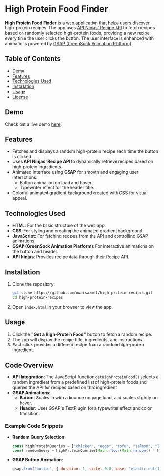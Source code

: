 # High Protein Food Finder

**High Protein Food Finder** is a web application that helps users discover high-protein recipes. The app uses [API Ninjas' Recipe API](https://api-ninjas.com/api/recipe) to fetch recipes based on randomly selected high-protein foods, providing a new recipe every time the user clicks the button. The user interface is enhanced with animations powered by [GSAP (GreenSock Animation Platform)](https://greensock.com/gsap/).

## Table of Contents
- [Demo](#demo)
- [Features](#features)
- [Technologies Used](#technologies-used)
- [Installation](#installation)
- [Usage](#usage)
- [License](#license)

## Demo
Check out a live demo [here](https://owaisazmal.github.io/high-protein-recipes/).

## Features
- Fetches and displays a random high-protein recipe each time the button is clicked.
- Uses **API Ninjas' Recipe API** to dynamically retrieve recipes based on high-protein ingredients.
- Animated interface using **GSAP** for smooth and engaging user interactions:
  - Button animation on load and hover.
  - Typewriter effect for the header title.
- Colorful animated gradient background created with CSS for visual appeal.

## Technologies Used
- **HTML**: For the basic structure of the web app.
- **CSS**: For styling and creating the animated gradient background.
- **JavaScript**: For fetching recipes from the API and controlling GSAP animations.
- **GSAP (GreenSock Animation Platform)**: For interactive animations on the button and header.
- **API Ninjas**: Provides recipe data through their Recipe API.

## Installation
1. Clone the repository:
    ```bash
    git clone https://github.com/owaisazmal/high-protein-recipes.git
    cd high-protein-recipes
    ```
2. Open `index.html` in your browser to view the app.

## Usage
1. Click the **"Get a High-Protein Food"** button to fetch a random recipe.
2. The app will display the recipe title, ingredients, and instructions.
3. Each click provides a different recipe from a random high-protein ingredient.

## Code Overview
- **API Integration**: The JavaScript function `getHighProteinFood()` selects a random ingredient from a predefined list of high-protein foods and queries the API for recipes based on that ingredient.
- **GSAP Animations**:
  - **Button**: Scales in with a bounce on page load, and scales slightly on hover.
  - **Header**: Uses GSAP's TextPlugin for a typewriter effect and color transition.

### Example Code Snippets
- **Random Query Selection**:
    ```javascript
    const highProteinQueries = ["chicken", "eggs", "tofu", "salmon", "lentils", "beef"];
    const randomQuery = highProteinQueries[Math.floor(Math.random() * highProteinQueries.length)];
    ```
- **GSAP Button Animation**:
    ```javascript
    gsap.from("button", { duration: 1, scale: 0.8, ease: "elastic.out(1, 0.3)" });
    ```

